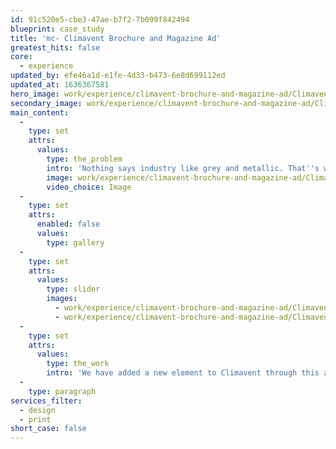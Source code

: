 ```yaml
---
id: 91c520e5-cbe3-47ae-b7f2-7b099f842494
blueprint: case_study
title: 'mc- Climavent Brochure and Magazine Ad'
greatest_hits: false
core:
  - experience
updated_by: efe46a1d-e1fe-4d33-b473-6e8d699112ed
updated_at: 1636367581
hero_image: work/experience/climavent-brochure-and-magazine-ad/Climavent-23-Experience-Full-Image-1360x768.5.jpg
secondary_image: work/experience/climavent-brochure-and-magazine-ad/Climavent-23-Experience-Secondary-Image-896x597.jpg
main_content:
  -
    type: set
    attrs:
      values:
        type: the_problem
        intro: 'Nothing says industry like grey and metallic. That''s why when Climavent approached us to produce marketing and sales material for them we chose to veer away from sticking with the norm. That''s not how we like to present our brand, and why should it apply to any other?'
        image: work/experience/climavent-brochure-and-magazine-ad/Climavent-23-Experience-Large-927x522.jpg
        video_choice: Image
  -
    type: set
    attrs:
      enabled: false
      values:
        type: gallery
  -
    type: set
    attrs:
      values:
        type: slider
        images:
          - work/experience/climavent-brochure-and-magazine-ad/Climavent-23-Experience-Small-740x416.25-1.jpg
          - work/experience/climavent-brochure-and-magazine-ad/Climavent-23-Experience-Small-740x416.25-2.jpg
  -
    type: set
    attrs:
      values:
        type: the_work
        intro: 'We have added a new element to Climavent through this attitude, new colour and expression which was previously missing from their material. Now we can move forward with this industry leading company into some exciting projects that will truly ignite their brand and message.'
  -
    type: paragraph
services_filter:
  - design
  - print
short_case: false
---
```

